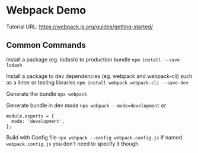 # Webpack Demo

Tutorial URL: https://webpack.js.org/guides/getting-started/

## Common Commands

Install a package (eg. lodash) to production bundle
`npm install --save lodash`

Install a package to dev dependencies (eg. webpack and webpack-cli) such as a linter or testing libraries
`npm install webpack webpack-cli --save-dev`

Generate the bundle
`npx webpack`

Generate bundle in dev mode
`npx webpack --mode=development`
or
```
module.exports = {
  mode: 'development',
};
```

Build with Config file
`npx webpack --config webpack.config.js`
If named `webpack.config.js` you don't need to specify it though.